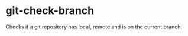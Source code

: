 git-check-branch
================

Checks if a git repository has local, remote and is on the current branch.
